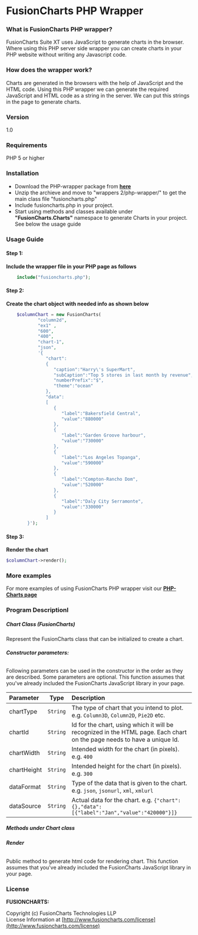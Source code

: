 # FusionCharts PHP Wrapper

### What is FusionCharts PHP wrapper?

FusionCharts Suite XT uses JavaScript to generate charts in the browser. Where using this PHP server side wrapper you can create charts in your PHP website without writing any Javascript code. 

### How does the wrapper work?
Charts are generated in the browsers with the help of JavaScript and the HTML code.
Using this PHP wrapper we can generate the required JavaScript and HTML code as a string in the server. We can put this strings in the page to generate charts.

### Version
1.0

### Requirements
PHP 5 or higher

### Installation
 * Download the PHP-wrapper package from **[here](http://www.fusioncharts.com/php-charts/)**
 * Unzip the archieve and move to "wrappers 2/php-wrapper/" to get the main class file "fusioncharts.php"
 * Include fusioncharts.php in your project.
 * Start using methods and classes available under **"FusionCharts.Charts"** namespace to generate Charts in your project. See below the usage guide
 ### Usage Guide
#### Step 1:
**Include the wrapper file in your PHP page as follows**
```php
    include("fusioncharts.php");
```
#### Step 2:
**Create the chart object with needed info as shown below**
```php
    $columnChart = new FusionCharts(
			"column2d", 
			"ex1" , 
			"600", 
			"400", 
			"chart-1", 
			"json", 
			'{  
			   "chart":
			   {  
				  "caption":"Harry\'s SuperMart",
				  "subCaption":"Top 5 stores in last month by revenue",
				  "numberPrefix":"$",
				  "theme":"ocean"
			   },
			   "data":
			   [  
				  {  
					 "label":"Bakersfield Central",
					 "value":"880000"
				  },
				  {  
					 "label":"Garden Groove harbour",
					 "value":"730000"
				  },
				  {  
					 "label":"Los Angeles Topanga",
					 "value":"590000"
				  },
				  {  
					 "label":"Compton-Rancho Dom",
					 "value":"520000"
				  },
				  {  
					 "label":"Daly City Serramonte",
					 "value":"330000"
				  }
			   ]
		}');
```
#### Step 3:
**Render the chart**
```php
$columnChart->render();
```
### More examples
For more examples of using FusionCharts PHP wrapper visit our **[PHP-Charts page](http://www.fusioncharts.com/php-charts/)**

### Program Descriptionl
##### Chart Class (FusionCharts)
Represent the FusionCharts class that can be initialized to create a chart.
###### **Constructor parameters:**
Following parameters can be used in the constructor in the order as they are described. Some parameters are optional. This function assumes that you've already included the FusionCharts JavaScript library in your page.

| Parameter | Type | Description |
|:-------|:----------:| :------|
| chartType | `String` | The type of chart that you intend to plot. e.g. `Column3D`, `Column2D`, `Pie2D` etc.|
|chartId | `String` | Id for the chart, using which it will be recognized in the HTML page. Each chart on the page needs to have a unique Id.|
|chartWidth | `String` | Intended width for the chart (in pixels). e.g. `400`|
|chartHeight | `String` | Intended height for the chart (in pixels). e.g. `300`|
|dataFormat | `String` | Type of the data that is given to the chart. e.g. `json`, `jsonurl`, `xml`, `xmlurl`|
|dataSource | `String` | Actual data for the chart. e.g. `{"chart":{},"data":[{"label":"Jan","value":"420000"}]}`|

##### Methods under Chart class
###### **Render**
Public method to generate html code for rendering chart. This function assumes that you've already included the FusionCharts JavaScript library in your page.


### License

**FUSIONCHARTS:**

Copyright (c) FusionCharts Technologies LLP  
License Information at [http://www.fusioncharts.com/license](http://www.fusioncharts.com/license)
